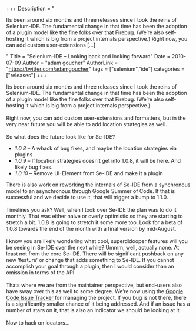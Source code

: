 +++
Description = "<p>Its been around six months and three releases since I took the reins of Selenium-IDE. The fundamental change in that time has been the adoption of a plugin model like the fine folks over that Firebug. (We’re also self-hosting it which is big from a project internals perspective.) Right now, you can add custom user-extensions […]</p>"
Title = "Selenium-IDE – Looking back and looking forward"
Date = 2010-07-09
Author = "adam goucher"
AuthorLink = "https://twitter.com/adamgoucher"
tags = ["selenium","ide"]
categories = ["releases"]
+++

<p>Its been around six months and three releases since I took the reins of Selenium-IDE. The fundamental change in that time has been the adoption of a plugin model like the fine folks over that Firebug. (We&#8217;re also self-hosting it which is big from a project internals perspective.)<br />
<br />
Right now, you can add custom user-extensions and formatters, but in the very near future you will be able to add location strategies as well.<br />
<br />
So what does the future look like for Se-IDE?</p>
<ul>
<li><i>1.0.8</i> &#8211; A whack of bug fixes, and maybe the location strategies via plugins</li>
<li><i>1.0.9</i> &#8211; If location strategies doesn&#8217;t get into 1.0.8, it will be here. And likely bug fixes.</li>
<li><i>1.0.10</i> &#8211; Remove UI-Element from Se-IDE and make it a plugin</li>
</ul>
<p>
There is also work on reworking the internals of Se-IDE from a synchronous model to an asynchronous through Google Summer of Code. If that is successful and we decide to use it, that will trigger a bump to 1.1.0.<br />
<br />
Timelines you ask? Well, when I took over Se-IDE the plan was to do it monthly. That was either naive or overly optimistic so they are starting to stretch a bit. 1.0.8 is going to stretch it some more too. Look for a beta of 1.0.8 towards the end of the month with a final version by mid-August.<br />
<br />
I know you are likely wondering what cool, superdidooper features will you be seeing in Se-IDE over the next while? Ummm, well, actually none. At least not from the core Se-IDE. There will be significant pushback on any new &#8216;feature&#8217; or change that adds something to Se-IDE. If you cannot accomplish your goal through a plugin, then I would consider than an omission in terms of the API.<br />
<br />
Thats where we are from the maintainer perspective, but end-users also have sway over this as well to some degree. We&#8217;re now using the <a href="http://code.google.com/p/selenium/issues/list">Google Code Issue Tracker</a> for managing the project. If you bug is not there, there is a significantly smaller chance of it being addressed. And if an issue has a number of stars on it, that is also an indicator we should be looking at it.<br />
<br />
Now to hack on locators&#8230;</p>

